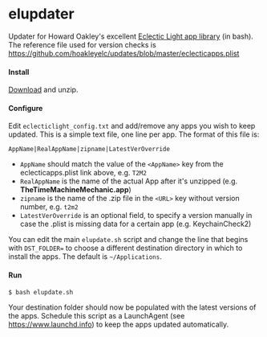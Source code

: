 # elupdater

Updater for Howard Oakley's excellent [Eclectic Light app library](https://eclecticlight.co/updates-sierra-and-high-sierra/) (in bash). The reference file used for version checks is https://github.com/hoakleyelc/updates/blob/master/eclecticapps.plist

#### Install

[Download](https://github.com/luckman212/elupdater/archive/master.zip) and unzip.

#### Configure

Edit `eclecticlight_config.txt` and add/remove any apps you wish to keep updated. This is a simple text file, one line per app. The format of this file is:
```
AppName|RealAppName|zipname|LatestVerOverride
```

- `AppName` should match the value of the `<AppName>` key from the eclecticapps.plist link above, e.g. `T2M2`
- `RealAppName` is the name of the actual App after it's unzipped (e.g. **TheTimeMachineMechanic.app**)
- `zipname` is the name of the .zip file in the `<URL>` key without version number, e.g. `t2m2`
- `LatestVerOverride` is an optional field, to specify a version manually in case the .plist is missing data for a certain app (e.g. KeychainCheck2)

You can edit the main `elupdate.sh` script and change the line that begins with `DST_FOLDER=` to choose a different destination directory in which to install the apps. The default is `~/Applications`.

#### Run

```bash
$ bash elupdate.sh
```
Your destination folder should now be populated with the latest versions of the apps. Schedule this script as a LaunchAgent (see https://www.launchd.info) to keep the apps updated automatically.
